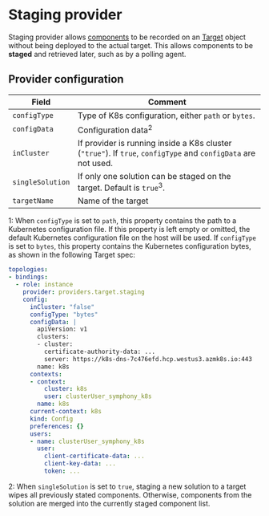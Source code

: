 # Staging provider

Staging provider allows [components](../../concepts/unified-object-model/solution.md#componentspec-schema) to be recorded on an [Target](../../concepts/unified-object-model/target.md) object without being deployed to the actual target. This allows components to be **staged** and retrieved later, such as by a polling agent. 

## Provider configuration

| Field | Comment |
|--------|--------|
| `configType` | Type of K8s configuration, either `path` or `bytes`. |
| `configData` | Configuration data<sup>2</sup> |
| `inCluster` | If provider is running inside a K8s cluster (`"true"`). If `true`, `configType` and `configData` are not used. |
| `singleSolution` | If only one solution can be staged on the target. Default is `true`<sup>3</sup>. |
| `targetName` | Name of the target |

1: When `configType` is set to `path`, this property contains the path to a Kubernetes configuration file. If this property is left empty or omitted, the default Kubernetes configuration file on the host will be used. If `configType` is set to `bytes`, this property contains the Kubernetes configuration bytes, as shown in the following Target spec:

```yaml
topologies:
- bindings:
  - role: instance
    provider: providers.target.staging
    config:
      inCluster: "false"
      configType: "bytes"
      configData: |
        apiVersion: v1
        clusters:
        - cluster:
          certificate-authority-data: ...
          server: https://k8s-dns-7c476efd.hcp.westus3.azmk8s.io:443
        name: k8s
      contexts:
      - context:
          cluster: k8s
          user: clusterUser_symphony_k8s
        name: k8s
      current-context: k8s
      kind: Config
      preferences: {}
      users:
      - name: clusterUser_symphony_k8s
        user:
          client-certificate-data: ...
          client-key-data: ...
          token: ...
```

2: When `singleSolution` is set to `true`, staging a new solution to a target wipes all previously stated components. Otherwise, components from the solution are merged into the currently staged component list.
